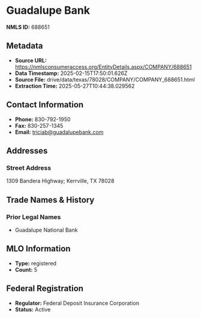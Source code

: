 # Guadalupe Bank

**NMLS ID:** 688651

## Metadata
- **Source URL:** https://nmlsconsumeraccess.org/EntityDetails.aspx/COMPANY/688651
- **Data Timestamp:** 2025-02-15T17:50:01.626Z
- **Source File:** drive/data/texas/78028/COMPANY/COMPANY_688651.html
- **Extraction Time:** 2025-05-27T10:44:38.029562

## Contact Information
- **Phone:** 830-792-1950
- **Fax:** 830-257-1345
- **Email:** triciab@guadalupebank.com

## Addresses
### Street Address
1309 Bandera Highway; Kerrville, TX 78028

## Trade Names & History
### Prior Legal Names
- Guadalupe National Bank

## MLO Information
- **Type:** registered
- **Count:** 5

## Federal Registration
- **Regulator:** Federal Deposit Insurance Corporation
- **Status:** Active
